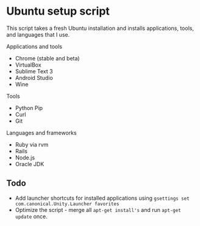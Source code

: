 Ubuntu setup script
=============
This script takes a fresh Ubuntu installation and installs applications, tools, and languages that I use.

Applications and tools
* Chrome (stable and beta)
* VirtualBox
* Sublime Text 3
* Android Studio
* Wine

Tools
* Python Pip
* Curl
* Git

Languages and frameworks
* Ruby via rvm
* Rails
* Node.js
* Oracle JDK

## Todo
* Add launcher shortcuts for installed applications using ```gsettings set com.canonical.Unity.Launcher favorites```
* Optimize the script - merge all ```apt-get install's``` and run ```apt-get update``` once.

